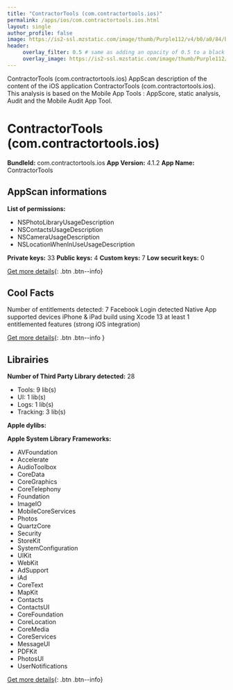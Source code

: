 ```yaml
---
title: "ContractorTools (com.contractortools.ios)"
permalink: /apps/ios/com.contractortools.ios.html
layout: single
author_profile: false
image: https://is2-ssl.mzstatic.com/image/thumb/Purple112/v4/b0/a0/84/b0a08490-0c64-87ce-521d-4359e07e7375/AppIcon-1x_U007emarketing-0-7-0-0-85-220.png/512x512bb.jpg
header: 
     overlay_filter: 0.5 # same as adding an opacity of 0.5 to a black background
     overlay_image: https://is2-ssl.mzstatic.com/image/thumb/Purple112/v4/b0/a0/84/b0a08490-0c64-87ce-521d-4359e07e7375/AppIcon-1x_U007emarketing-0-7-0-0-85-220.png/512x512bb.jpg
---
```

ContractorTools (com.contractortools.ios) AppScan description of the content of the iOS application ContractorTools (com.contractortools.ios). This analysis is based on the Mobile App Tools : AppScore, static analysis, Audit and the Mobile Audit App Tool.

# ContractorTools (com.contractortools.ios)

**BundleId:** com.contractortools.ios
**App Version:** 4.1.2
**App Name:** ContractorTools


## AppScan informations 

**List of permissions:** 
- NSPhotoLibraryUsageDescription
- NSContactsUsageDescription
- NSCameraUsageDescription
- NSLocationWhenInUseUsageDescription
  
  
**Private keys:** 33
**Public keys:** 4
**Custom keys:** 7
**Low securit keys:** 0
  
[Get more details](/pricing.html){: .btn .btn--info}

## Cool Facts

Number of entitlements detected: 7
Facebook Login detected
Native App
supported devices iPhone & iPad
build using Xcode 13
at least 1 entitlemented features (strong iOS integration)
  
[Get more details](/pricing.html){: .btn .btn--info }

## Librairies 
**Number of Third Party Library detected:** 28
- Tools: 9 lib(s)
- UI: 1 lib(s)
- Logs: 1 lib(s)
- Tracking: 3 lib(s)


**Apple dylibs:**


**Apple System Library Frameworks:**
- AVFoundation
- Accelerate
- AudioToolbox
- CoreData
- CoreGraphics
- CoreTelephony
- Foundation
- ImageIO
- MobileCoreServices
- Photos
- QuartzCore
- Security
- StoreKit
- SystemConfiguration
- UIKit
- WebKit
- AdSupport
- iAd
- CoreText
- MapKit
- Contacts
- ContactsUI
- CoreFoundation
- CoreLocation
- CoreMedia
- CoreServices
- MessageUI
- PDFKit
- PhotosUI
- UserNotifications


  
[Get more details](/pricing.html){: .btn .btn--info}

